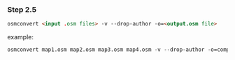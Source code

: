 ### Step 2.5

```markdown
osmconvert <input .osm files> -v --drop-author -o=<output.osm file>
```
example:
```markdown
osmconvert map1.osm map2.osm map3.osm map4.osm -v --drop-author -o=completeMap.osm
```

